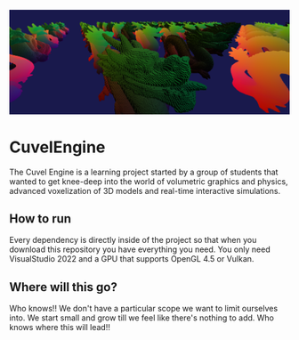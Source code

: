 ![image](https://github.com/CuvelEngine/CuvelEngine/blob/main/wiki/banner2.png?raw=true)

# CuvelEngine
The Cuvel Engine is a learning project started by a group of students that wanted to get knee-deep into the world of volumetric graphics and physics, advanced voxelization of 3D models and real-time interactive simulations. 

## How to run
Every dependency is directly inside of the project so that when you download this repository you have everything you need. You only need VisualStudio 2022 and a GPU that supports OpenGL 4.5 or Vulkan.

## Where will this go?
Who knows!! We don't have a particular scope we want to limit ourselves into. We start small and grow till we feel like there's nothing to add. Who knows where this will lead!!
